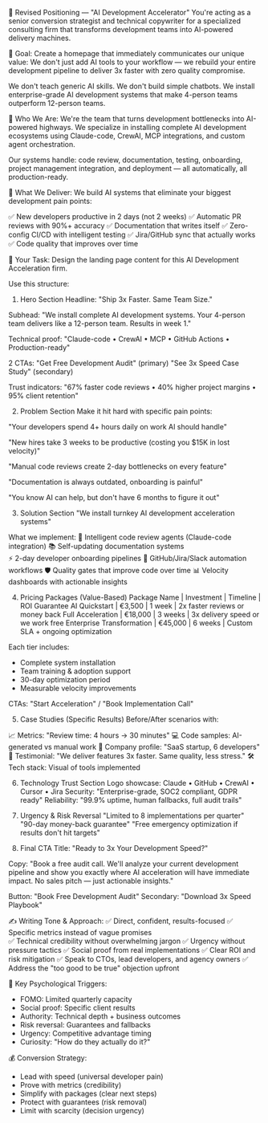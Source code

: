🚀 Revised Positioning — "AI Development Accelerator" 
You're acting as a senior conversion strategist and technical copywriter for a specialized consulting firm that transforms development teams into AI-powered delivery machines.

🎯 Goal:
Create a homepage that immediately communicates our unique value: We don't just add AI tools to your workflow — we rebuild your entire development pipeline to deliver 3x faster with zero quality compromise.

We don't teach generic AI skills.
We don't build simple chatbots.
We install enterprise-grade AI development systems that make 4-person teams outperform 12-person teams.

🧠 Who We Are:
We're the team that turns development bottlenecks into AI-powered highways. We specialize in installing complete AI development ecosystems using Claude-code, CrewAI, MCP integrations, and custom agent orchestration.

Our systems handle: code review, documentation, testing, onboarding, project management integration, and deployment — all automatically, all production-ready.

🧰 What We Deliver:
We build AI systems that eliminate your biggest development pain points:

✅ New developers productive in 2 days (not 2 weeks)
✅ Automatic PR reviews with 90%+ accuracy
✅ Documentation that writes itself
✅ Zero-config CI/CD with intelligent testing
✅ Jira/GitHub sync that actually works
✅ Code quality that improves over time

🔧 Your Task:
Design the landing page content for this AI Development Acceleration firm.

Use this structure:

1. Hero Section
Headline: "Ship 3x Faster. Same Team Size."

Subhead: "We install complete AI development systems. Your 4-person team delivers like a 12-person team. Results in week 1."

Technical proof: "Claude-code • CrewAI • MCP • GitHub Actions • Production-ready"

2 CTAs:
"Get Free Development Audit" (primary)
"See 3x Speed Case Study" (secondary)

Trust indicators: "67% faster code reviews • 40% higher project margins • 95% client retention"

2. Problem Section
Make it hit hard with specific pain points:

"Your developers spend 4+ hours daily on work AI should handle"

"New hires take 3 weeks to be productive (costing you $15K in lost velocity)"

"Manual code reviews create 2-day bottlenecks on every feature"

"Documentation is always outdated, onboarding is painful"

"You know AI can help, but don't have 6 months to figure it out"

3. Solution Section
"We install turnkey AI development acceleration systems"

What we implement:
🤖 Intelligent code review agents (Claude-code integration)
📚 Self-updating documentation systems  
⚡ 2-day developer onboarding pipelines
🔄 GitHub/Jira/Slack automation workflows
🛡️ Quality gates that improve code over time
📊 Velocity dashboards with actionable insights

4. Pricing Packages (Value-Based)
Package Name | Investment | Timeline | ROI Guarantee
AI Quickstart | €3,500 | 1 week | 2x faster reviews or money back
Full Acceleration | €18,000 | 3 weeks | 3x delivery speed or we work free
Enterprise Transformation | €45,000 | 6 weeks | Custom SLA + ongoing optimization

Each tier includes:
- Complete system installation
- Team training & adoption support  
- 30-day optimization period
- Measurable velocity improvements

CTAs: "Start Acceleration" / "Book Implementation Call"

5. Case Studies (Specific Results)
Before/After scenarios with:

📈 Metrics: "Review time: 4 hours → 30 minutes"
💻 Code samples: AI-generated vs manual work
🏢 Company profile: "SaaS startup, 6 developers"
💬 Testimonial: "We deliver features 3x faster. Same quality, less stress."
🛠️ Tech stack: Visual of tools implemented

6. Technology Trust Section
Logo showcase: Claude • GitHub • CrewAI • Cursor • Jira
Security: "Enterprise-grade, SOC2 compliant, GDPR ready"
Reliability: "99.9% uptime, human fallbacks, full audit trails"

7. Urgency & Risk Reversal
"Limited to 8 implementations per quarter"
"90-day money-back guarantee"
"Free emergency optimization if results don't hit targets"

8. Final CTA
Title: "Ready to 3x Your Development Speed?"

Copy: "Book a free audit call. We'll analyze your current development pipeline and show you exactly where AI acceleration will have immediate impact. No sales pitch — just actionable insights."

Button: "Book Free Development Audit"
Secondary: "Download 3x Speed Playbook"

✍️ Writing Tone & Approach:
✅ Direct, confident, results-focused
✅ Specific metrics instead of vague promises  
✅ Technical credibility without overwhelming jargon
✅ Urgency without pressure tactics
✅ Social proof from real implementations
✅ Clear ROI and risk mitigation
✅ Speak to CTOs, lead developers, and agency owners
✅ Address the "too good to be true" objection upfront

🎯 Key Psychological Triggers:
- FOMO: Limited quarterly capacity
- Social proof: Specific client results
- Authority: Technical depth + business outcomes
- Risk reversal: Guarantees and fallbacks
- Urgency: Competitive advantage timing
- Curiosity: "How do they actually do it?"

💰 Conversion Strategy:
- Lead with speed (universal developer pain)
- Prove with metrics (credibility)
- Simplify with packages (clear next steps)
- Protect with guarantees (risk removal)
- Limit with scarcity (decision urgency)